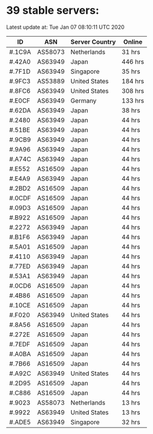 # 39 stable servers:

Latest update at: Tue Jan 07 08:10:11 UTC 2020

| ID | ASN | Server Country | Online |
| -- | --- | -------------- | ------ |
| #.1C9A | AS58073 | Netherlands | 31 hrs |
| #.42A0 | AS63949 | Japan | 446 hrs |
| #.7F1D | AS63949 | Singapore | 35 hrs |
| #.9FC3 | AS53889 | United States | 184 hrs |
| #.8FC6 | AS63949 | United States | 308 hrs |
| #.E0CF | AS63949 | Germany | 133 hrs |
| #.62DA | AS63949 | Japan | 38 hrs |
| #.2480 | AS63949 | Japan | 44 hrs |
| #.51BE | AS63949 | Japan | 44 hrs |
| #.9CB9 | AS63949 | Japan | 44 hrs |
| #.9A96 | AS63949 | Japan | 44 hrs |
| #.A74C | AS63949 | Japan | 44 hrs |
| #.E552 | AS16509 | Japan | 44 hrs |
| #.E4A9 | AS63949 | Japan | 44 hrs |
| #.2BD2 | AS16509 | Japan | 44 hrs |
| #.0CDF | AS16509 | Japan | 44 hrs |
| #.09D3 | AS16509 | Japan | 44 hrs |
| #.B922 | AS16509 | Japan | 44 hrs |
| #.2272 | AS63949 | Japan | 44 hrs |
| #.B1F6 | AS63949 | Japan | 44 hrs |
| #.5A01 | AS16509 | Japan | 44 hrs |
| #.4110 | AS63949 | Japan | 44 hrs |
| #.77ED | AS63949 | Japan | 44 hrs |
| #.53A1 | AS63949 | Japan | 44 hrs |
| #.0CD6 | AS16509 | Japan | 44 hrs |
| #.4B86 | AS16509 | Japan | 44 hrs |
| #.10CE | AS16509 | Japan | 44 hrs |
| #.F020 | AS63949 | United States | 44 hrs |
| #.8A56 | AS16509 | Japan | 44 hrs |
| #.272E | AS16509 | Japan | 44 hrs |
| #.7EDF | AS16509 | Japan | 44 hrs |
| #.A0BA | AS16509 | Japan | 44 hrs |
| #.7B66 | AS16509 | Japan | 44 hrs |
| #.A92C | AS63949 | United States | 44 hrs |
| #.2D95 | AS16509 | Japan | 44 hrs |
| #.C886 | AS16509 | Japan | 44 hrs |
| #.9023 | AS58073 | Netherlands | 13 hrs |
| #.9922 | AS63949 | United States | 13 hrs |
| #.ADE5 | AS63949 | Singapore | 32 hrs |

